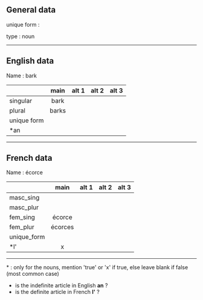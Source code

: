 ## General data

unique form :

type : noun

---

## English data

Name : bark

|             | main  | alt 1 | alt 2 | alt 3 |
| :---------- | :---: | :---: | :---: | ----- |
| singular    | bark  |       |       |       |
| plural      | barks |       |       |       |
| unique form |       |       |       |       |
| \*an        |       |       |       |       |

---

## French data

Name : écorce

|             |  main   | alt 1 | alt 2 | alt 3 |
| :---------- | :-----: | :---: | :---: | :---: |
| masc_sing   |         |       |       |       |
| masc_plur   |         |       |       |       |
| fem_sing    | écorce  |       |       |       |
| fem_plur    | écorces |       |       |       |
| unique_form |         |       |       |       |
| \*l'        |    x    |       |       |       |

---

\* : only for the nouns, mention 'true' or 'x' if true, else leave blank if false (most common case)

- is the indefinite article in English **an** ?
- is the definite article in French **l'** ?
